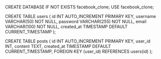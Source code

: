 CREATE DATABASE IF NOT EXISTS facebook_clone;
USE facebook_clone;

CREATE TABLE users (
  id INT AUTO_INCREMENT PRIMARY KEY,
  username VARCHAR(50) NOT NULL,
  password VARCHAR(255) NOT NULL,
  email VARCHAR(100) NOT NULL,
  created_at TIMESTAMP DEFAULT CURRENT_TIMESTAMP
);

CREATE TABLE posts (
  id INT AUTO_INCREMENT PRIMARY KEY,
  user_id INT,
  content TEXT,
  created_at TIMESTAMP DEFAULT CURRENT_TIMESTAMP,
  FOREIGN KEY (user_id) REFERENCES users(id)
);


